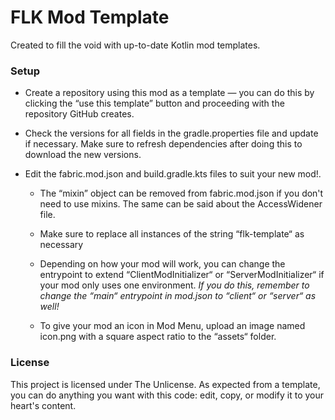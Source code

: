 # FLK Mod Template
Created to fill the void with up-to-date Kotlin mod templates. 

### Setup
- Create a repository using this mod as a template — you can do this by clicking the
  “use this template” button and proceeding with the repository GitHub creates.

- Check the versions for all fields in the gradle.properties file and update if necessary.
  Make sure to refresh dependencies after doing this to download the new versions.

- Edit the fabric.mod.json and build.gradle.kts files to suit your new mod!.

  - The “mixin” object can be removed from fabric.mod.json if you don't need to use mixins.
    The same can be said about the AccessWidener file.  

  - Make sure to replace all instances of the string “flk-template“ as necessary

  - Depending on how your mod will work, you can change the entrypoint to extend
    “ClientModInitializer“ or “ServerModInitializer“ if your mod only uses one environment.
    *If you do this, remember to change the “main“ entrypoint in mod.json to “client“ or “server“ as well!*

  - To give your mod an icon in Mod Menu, upload an image named icon.png with a square aspect ratio to the “assets“ folder.

### License
This project is licensed under The Unlicense. As expected from a template, you can do 
anything you want with this code: edit, copy, or modify it to your heart's content.
